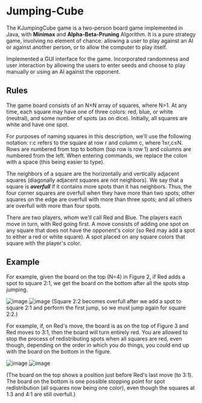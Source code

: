 # Jumping-Cube

The KJumpingCube game is a two-person board game implemented in Java, with **Minimax** and **Alpha-Beta-Pruning** Algorithm. It is a pure strategy game, involving no element of chance. allowing a user to play against an AI or against another person, or to allow the computer to play itself.

Implemented a GUI interface for the game. Incorporated randomness and user interaction by allowing the users to enter seeds and choose to play manually or using an AI against the opponent.

## Rules
The game board consists of an N×N array of squares, where N>1. At any time, each square may have one of three colors: red, blue, or white (neutral), and some number of spots (as on dice). Initially, all squares are white and have one spot.

For purposes of naming squares in this description, we'll use the following notation: r:c refers to the square at row r and column c, where 1≤r,c≤N. Rows are numbered from top to bottom (top row is row 1) and columns are numbered from the left. When entering commands, we replace the colon with a space (this being easier to type).

The neighbors of a square are the horizontally and vertically adjacent squares (diagonally adjacent squares are not neighbors). We say that a square is _**overfull**_ if it contains more spots than it has neighbors. Thus, the four corner squares are overfull when they have more than two spots; other squares on the edge are overfull with more than three spots; and all others are overfull with more than four spots.

There are two players, whom we'll call Red and Blue. The players each move in turn, with Red going first. A move consists of adding one spot on any square that does not have the opponent's color (so Red may add a spot to either a red or white square). A spot placed on any square colors that square with the player's color.

## Example
For example, given the board on the top (N=4) in Figure 2, if Red adds a spot to square 2:1, we get the board on the bottom after all the spots stop jumping.

![image](https://user-images.githubusercontent.com/83314726/184467203-2b08054f-b445-42de-b6c7-c944d4f70c26.png)
![image](https://user-images.githubusercontent.com/83314726/184467224-f0b5e74e-a805-4715-a5a4-954627eab562.png)
(Square 2:2 becomes overfull after we add a spot to square 2:1 and perform the first jump, so we must jump again for square 2:2.)

For example, if, on Red's move, the board is as on the top of Figure 3 and Red moves to 3:1, then the board will turn entirely red. You are allowed to stop the process of redistributing spots when all squares are red, even though, depending on the order in which you do things, you could end up with the board on the bottom in the figure.

![image](https://user-images.githubusercontent.com/83314726/184467304-60639c1a-1727-4f0e-b608-4fdcb997bbdd.png)
![image](https://user-images.githubusercontent.com/83314726/184467321-65192932-2e0d-4640-bfb5-f4e3deebf50f.png)

(The board on the top shows a position just before Red's last move (to 3:1). The board on the bottom is one possible stopping point for spot redistribution (all squares now being one color), even though the squares at 1:3 and 4:1 are still overfull.)


